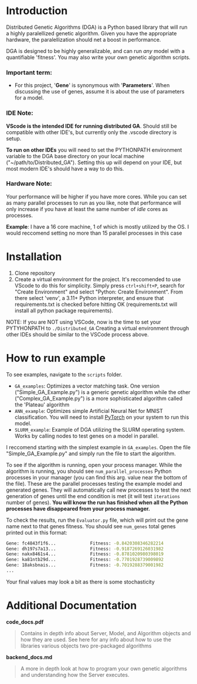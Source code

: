 # Introduction
Distributed Genetic Algorithms (DGA) is a Python based library that will run a highly paralellized genetic algorithm. Given you have the appropriate hardware, the paralellization should net a boost in performance.

DGA is designed to be highly generalizable, and can run *any* model with a quantifiable 'fitness'. You may also write your own genetic algorithm scripts.

### Important term:
* For this project, '**Gene**' is synonymous with '**Parameters**'. When discussing the use of genes, assume it is about the use of parameters for a model.

### IDE Note:
**VScode is the intended IDE for running distributed GA**. Should still be compatible with other IDE's, but currently only the .vscode directory is setup.

**To run on other IDEs** you will need to set the PYTHONPATH environment variable to the DGA base directory on your local machine ("~/path/to/Distributed_GA"). Setting this up will depend on your IDE, but most modern IDE's should have a way to do this.

### Hardware Note:
Your performance will be higher if you have more cores. While you can set as many parallel processes to run as you like, note that performance will only increase if you have at least the same number of *idle* cores as processes.

**Example**: I have a 16 core machine, 1 of which is mostly utilized by the OS. I would reccomend setting no more than 15 parallel processes in this case

# Installation
1. Clone repository
2. Create a virtual environment for the project. It's reccomended to use VScode to do this for simplicity. Simply press ```ctrl+shift+P```, search for "Create Environment" and select "Python: Create Environment". From there select 'venv', a 3.11+ Python interpreter, and ensure that requirements.txt is checked before hitting OK (requirements.txt will install all python package requirements). 

NOTE: If you are NOT using VSCode, now is the time to set your PYTYHONPATH to ```./Distributed_GA```
Creating a virtual environment through other IDEs should be similar to the VSCode process above.

# How to run example
To see examples, navigate to the ```scripts``` folder. 
- ```GA_examples```: Optimizes a vector matching task. One version ("Simple_GA_Example.py") is a generic genetic algorithm while the other ("Complex_GA_Example.py") is a more sophisticated algorithm called the 'Plateau' algorithm
- ```ANN_example```: Optimizes simple Artificial Neural Net for MNIST classification. You will need to install [PyTorch](https://pytorch.org/) on your system to run this model.
- ```SLURM_example```: Example of DGA utilizing the SLURM operating system. Works by calling nodes to test genes on a model in parallel.

I reccomend starting with the simplest example in ```GA_examples```. Open the file "Simple_GA_Example.py" and simply run the file to start the algorithm. 

To see if the algorithm is running, open your process manager. While the algorithm is running, you should see ```num_parallel_processes``` Python processes in your manager (you can find this arg. value near the bottom of the file). These are the parallel processes testing the example model and generated genes. They will automatically call new processes to test the next generation of genes until the end condition is met (it will test ```iterations``` number of genes). **You will know the run has finished when all the Python processes have disappeared from your process manager.**

To check the results, run the ```Evaluator.py``` file, which will print out the gene name next to that genes fitness. You should see ```num_genes``` total genes printed out in this format:

```bash
Gene: fc4843f1f6...             Fitness: -0.8420308346282214
Gene: dh197s7a13...             Fitness: -0.9187269126031982
Gene: nakx8461s4...             Fitness: -0.8781020980398019
Gene: ka81ntb29d...             Fitness: -0.7701928739009892
Gene: 18aksbnais...             Fitness: -0.7019288379001982
...
```

Your final values may look a bit as there is some stochasticity

# Additional Documentation
**code_docs.pdf**
>Contains in depth info about Server, Model, and Algorithm objects and how they are used. See here for any info about how to use the libraries various objects two pre-packaged algorithms

**backend_docs.md**
>A more in depth look at how to program your own genetic algorithms and understanding how the Server executes.
